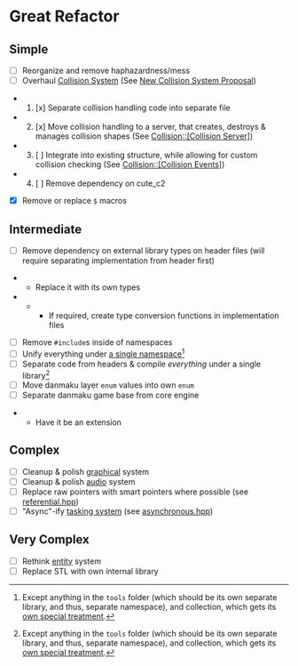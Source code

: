 # Great Refactor

## Simple

- [ ] Reorganize and remove haphazardness/mess
- [ ] Overhaul [Collision System](../../src/ctl/legacy/entity/collidable.hpp) (See [New Collision System Proposal](../changes/Collision.md))
- 1. [x] Separate collision handling code into separate file
- 2. [x] Move collision handling to a server, that creates, destroys & manages collision shapes (See [Collision::\[Collision Server\]](../changes/Collision.md#Collision-Server))
- 3. [ ] Integrate into existing structure, while allowing for custom collision checking (See [Collision::\[Collision Events\]](../changes/Collision.md#Collision-Events))
- 4. [ ] Remove dependency on cute_c2
- [x] Remove or replace `$` macros

## Intermediate

- [ ] Remove dependency on external library types on header files (will require separating implementation from header first)
- - Replace it with its own types
- - - If required, create type conversion functions in implementation files
- [ ] Remove `#include`s inside of namespaces
- [ ] Unify everything under [a single namespace](Makai.md)[^1]
- [ ] Separate code from headers & compile *everything* under a single library[^1]
- [ ] Move danmaku layer `enum` values into own `enum`
- [ ] Separate danmaku game base from core engine
- - Have it be an extension

## Complex
- [ ] Cleanup & polish [graphical](../../src/new/graph) system
- [ ] Cleanup & polish [audio](../../src/new/audio) system
- [ ] Replace raw pointers with smart pointers where possible (see [referential.hpp](../../src/ctl/legacy/referential.hpp))
- [ ] "Async"-ify [tasking system](../../src/ctl/legacy/tasking.hpp) (see [asynchronous.hpp](../../src/ctl/legacy/asynchronous.hpp))

## Very Complex

- [ ] Rethink [entity](../../src/ctl/legacy/entity) system
- [ ] Replace STL with own internal library

[^1]: Except anything in the `tools` folder (which should be its own separate library, and thus, separate namespace), and collection, which gets its [own special treatment](Collection.md#Structure).
